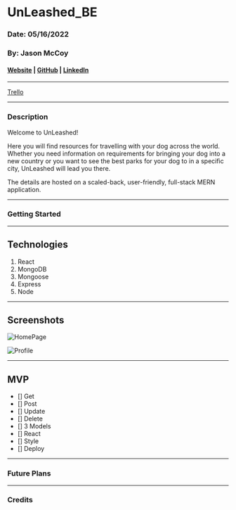 # UnLeashed_BE

### Date: 05/16/2022

### By: Jason McCoy

#### [Website]() | [GitHub](https://github.com/MC-JSON) | [LinkedIn](https://www.linkedin.com/in/jasonwmccoy/)

---

[Trello](https://trello.com/b/eENjqwAP/unleashed)

---

### Description

Welcome to UnLeashed!

Here you will find resources for travelling with your dog across the world. Whether you need information on requirements for bringing your dog into a new country or you want to see the best parks for your dog to in a specific city, UnLeashed will lead you there.

The details are hosted on a scaled-back, user-friendly, full-stack MERN application.

---

### Getting Started

---

## Technologies

1.  React
2.  MongoDB
3.  Mongoose
4.  Express
5.  Node

---

## Screenshots

![HomePage]()

![Profile]()

---

## **MVP**

- [] Get 
- [] Post 
- [] Update
- [] Delete
- [] 3 Models
- [] React
- [] Style
- [] Deploy

---

### **Future Plans**

---

### **Credits**
